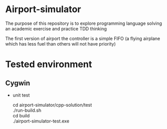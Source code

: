 # Airport-simulator

The purpose of this repository is to explore programming language solving an academic exercise and practice TDD thinking

The first version of airport the controller is a simple FIFO (a flying airplane which has less fuel than others will not have priority)

# Tested environment

##  Cygwin

<!-- - dependencies

devel package

git
libstdc++6
gcc-g++
cmake
binutils -->

- unit test

    cd airport-simulator/cpp-solution/test  \
    ./run-build.sh                          \
    cd build                                \
    ./airport-simulator-test.exe

